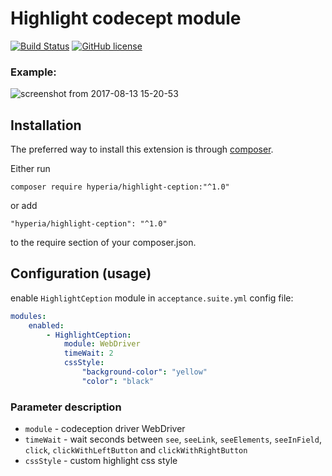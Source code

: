 # Highlight codecept module 

[![Build Status](https://travis-ci.org/hyperia-sk/highlight-ception.svg?branch=master)](https://travis-ci.org/hyperia-sk/highlight-ception)
[![GitHub license](https://img.shields.io/badge/license-MIT-blue.svg)](https://raw.githubusercontent.com/hyperia-sk/highlight-ception/master/LICENSE) 

### Example:

![screenshot from 2017-08-13 15-20-53](https://user-images.githubusercontent.com/6382002/29250010-0bdb3cf6-803b-11e7-92af-f666caf497e4.png)

## Installation

The preferred way to install this extension is through [composer](http://getcomposer.org/download/).

Either run

```shell
composer require hyperia/highlight-ception:"^1.0"
```

or add

```
"hyperia/highlight-ception": "^1.0"
```

to the require section of your composer.json.

## Configuration (usage)

enable `HighlightCeption` module in `acceptance.suite.yml` config file:

```yaml
modules:
    enabled:
        - HighlightCeption:
            module: WebDriver
            timeWait: 2
            cssStyle:
                "background-color": "yellow"
                "color": "black"
```

### Parameter description

- `module` - codeception driver WebDriver
- `timeWait` - wait seconds between `see`, `seeLink`, `seeElements`, `seeInField`, `click`, `clickWithLeftButton` and `clickWithRightButton`
- `cssStyle` - custom highlight css style


